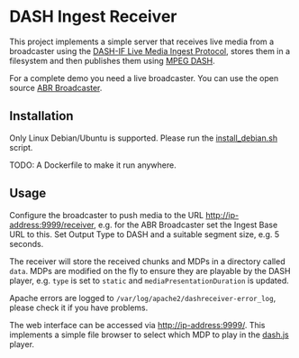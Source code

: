 # DASH Ingest Receiver

This project implements a simple server that receives live media from a broadcaster using the 
[DASH-IF Live Media Ingest Protocol](https://dashif-documents.azurewebsites.net/Ingest/master/DASH-IF-Ingest.html), stores them in a filesystem and then publishes them using [MPEG DASH](https://en.wikipedia.org/wiki/Dynamic_Adaptive_Streaming_over_HTTP).

For a complete demo you need a live broadcaster. You can use the open source [ABR Broadcaster](https://github.com/jkarthic-akamai/ABR-Broadcaster).

## Installation

Only Linux Debian/Ubuntu is supported. Please run the [install_debian.sh](install_debian.sh) script. 

TODO: A Dockerfile to make it run anywhere.

## Usage

Configure the broadcaster to push media to the URL <http://ip-address:9999/receiver>, e.g. for the ABR Broadcaster set the Ingest Base URL to this. Set Output Type to DASH and a suitable segment size, e.g. 5 seconds.

The receiver will store the received chunks and MDPs in a directory called `data`. MDPs are modified on the fly to ensure they are playable by the DASH player, e.g. `type` is set to `static` and `mediaPresentationDuration` is updated.

Apache errors are logged to `/var/log/apache2/dashreceiver-error_log`, please check it if you have problems.

The web interface can be accessed via <http://ip-address:9999/>. This implements a simple file browser to select which MDP to play in the [dash.js](https://github.com/Dash-Industry-Forum/dash.js) player.
